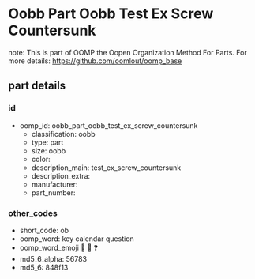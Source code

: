 # Oobb Part Oobb Test Ex Screw Countersunk  

note: This is part of OOMP the Oopen Organization Method For Parts. For more details: https://github.com/oomlout/oomp_base

##  part details





### id
* oomp_id: oobb_part_oobb_test_ex_screw_countersunk
  * classification: oobb
  * type: part
  * size: oobb
  * color: 
  * description_main: test_ex_screw_countersunk
  * description_extra: 
  * manufacturer: 
  * part_number: 

### other_codes
* short_code: ob
* oomp_word: key calendar question
* oomp_word_emoji :key: :calendar: :question:
* md5_6_alpha: 56783
* md5_6: 848f13